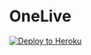 # OneLive

[![Deploy to Heroku](https://www.herokucdn.com/deploy/button.png)](https://heroku.com/deploy)
